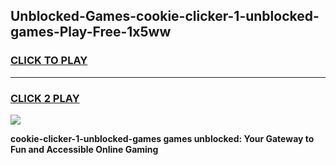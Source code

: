 
## Unblocked-Games-cookie-clicker-1-unblocked-games-Play-Free-1x5ww
<h3>
<a href="https://premium76.site?title=cookie-clicker-1-unblocked-games&ref=15A">CLICK TO PLAY</a></h3>
<hr>

<h3>
<a href="https://premium76.site?title=cookie-clicker-1-unblocked-games&ref=15A">CLICK 2 PLAY</a>
  
</h3>

<a href="https://premium76.site?title=cookie-clicker-1-unblocked-games&ref=15A"><img src="https://clearcache.store/games.png"></a>


**cookie-clicker-1-unblocked-games games unblocked: Your Gateway to Fun and Accessible Online Gaming**
